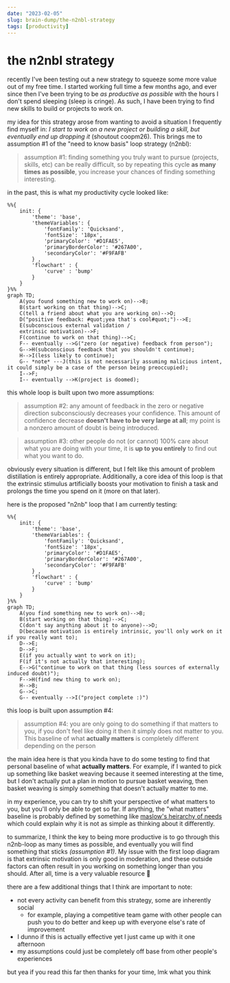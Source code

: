 ```yaml
---
date: "2023-02-05"
slug: brain-dump/the-n2nbl-strategy
tags: [productivity]
---
```


# the n2nbl strategy

recently I've been testing out a new strategy to squeeze some more value out of my free time. I started working full time a few months ago, and ever since then I've been trying to be *as productive as possible* with the hours I don't spend sleeping (sleep is cringe). As such, I have been trying to find new skills to build or projects to work on.


my idea for this strategy arose from wanting to avoid a situation I frequently find myself in: *I start to work on a new project or building a skill, but eventually end up dropping it* (shoutout coopm26). This brings me to assumption \#1 of the "need to know basis" loop strategy (n2nbl):


> assumption \#1: finding something you truly want to pursue (projects, skills, etc) can be really difficult, so by repeating this cycle **as many times as possible**, you increase your chances of finding something interesting.


in the past, this is what my productivity cycle looked like:
```mermaid
%%{
    init: {
        'theme': 'base',
        'themeVariables': {
            'fontFamily': 'Quicksand',
            'fontSize': '18px',
            'primaryColor': '#D1FAE5',
            'primaryBorderColor': '#267A00',
            'secondaryColor': '#F9FAFB'
        } ,
        'flowchart' : { 
            'curve' : 'bump' 
        }
    }
}%%
graph TD;
    A(you found something new to work on)-->B;
    B(start working on that thing)-->C;
    C(tell a friend about what you are working on)-->D;
    D("positive feedback: #quot;yea that's cool#quot;")-->E;
    E(subconscious external validation /
    extrinsic motivation)-->F;
    F(continue to work on that thing)-->C;
    F-- eventually -->G("zero (or negative) feedback from person");
    G-->H(subconscious feedback that you shouldn't continue);
    H-->I(less likely to continue);
    G-- *note* ---J(this is not necessarily assuming malicious intent, it could simply be a case of the person being preoccupied);
    I-->F;
    I-- eventually -->K(project is doomed);
```
this whole loop is built upon two more assumptions:

> assumption \#2: any amount of feedback in the zero or negative direction subconsciously decreases your confidence. This amount of confidence decrease **doesn't have to be very large at all**; my point is a nonzero amount of doubt is being introduced.


> assumption \#3: other people do not (or cannot) 100% care about what you are doing with your time, it is **up to you entirely** to find out what you want to do.


obviously every situation is different, but I felt like this amount of problem distillation is entirely appropriate. Additionally, a core idea of this loop is that the extrinsic stimulus artificially boosts your motivation to finish a task and prolongs the time you spend on it (more on that later).


here is the proposed "n2nb" loop that I am currently testing:

```mermaid
%%{
    init: {
        'theme': 'base',
        'themeVariables': {
            'fontFamily': 'Quicksand',
            'fontSize': '18px',
            'primaryColor': '#D1FAE5',
            'primaryBorderColor': '#267A00',
            'secondaryColor': '#F9FAFB'
        } ,
        'flowchart' : { 
            'curve' : 'bump' 
        }
    }
}%%
graph TD;
    A(you find something new to work on)-->B;
    B(start working on that thing)-->C;
    C(don't say anything about it to anyone)-->D;
    D(because motivation is entirely intrinsic, you'll only work on it if you really want to);
    D-->E;
    D-->F;
    E(if you actually want to work on it);
    F(if it's not actually that interesting);
    E-->G("continue to work on that thing (less sources of externally induced doubt)");
    F-->H(find new thing to work on);
    H-->B;
    G-->C;
    G-- eventually -->I("project complete :)")
```

this loop is built upon assumption \#4:

> assumption \#4: you are only going to do something if that matters to you, if you don't feel like doing it then it simply does not matter to you. This baseline of what **actually matters** is completely different depending on the person


the main idea here is that you kinda have to do some testing to find that personal baseline of what **actually matters**. For example, if I wanted to pick up something like basket weaving because it seemed interesting at the time, but I don't actually put a plan in motion to pursue basket weaving, then basket weaving is simply something that doesn't actually matter to me. 

in my experience, you can try to shift your perspective of what matters to you, but you'll only be able to get so far. If anything, the "what matters" baseline is probably defined by something like [maslow's heirarchy of needs](https://en.wikipedia.org/wiki/Maslow%27s_hierarchy_of_needs) which could explain why it is not as simple as thinking about it differently.


to summarize, I think the key to being more productive is to go through this n2nb-loop as many times as possible, and eventually you will find something that sticks *(assumption \#1)*. My issue with the first loop diagram is that extrinsic motivation is only good in moderation, and these outside factors can often result in you working on something longer than you should. After all, time is a very valuable resource 🙂

there are a few additional things that I think are important to note:
- not every activity can benefit from this strategy, some are inherently social
  - for example, playing a competitive team game with other people can push you to do better and keep up with everyone else's rate of improvement
- I dunno if this is actually effective yet I just came up with it one afternoon
- my assumptions could just be completely off base from other people's experiences

but yea if you read this far then thanks for your time, lmk what you think
